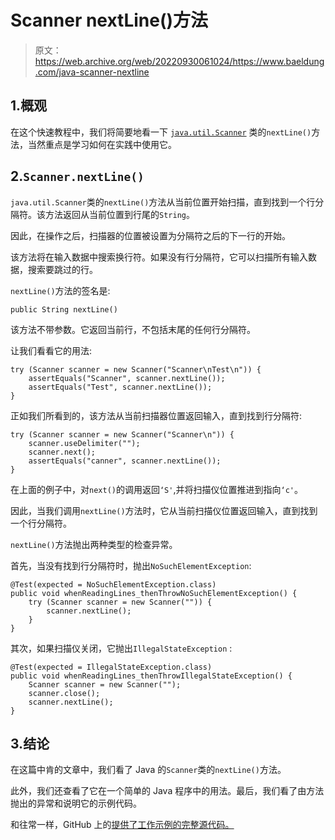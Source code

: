 # Scanner nextLine()方法

> 原文：<https://web.archive.org/web/20220930061024/https://www.baeldung.com/java-scanner-nextline>

## 1.概观

在这个快速教程中，我们将简要地看一下 [`java.util.Scanner`](/web/20220929211315/https://www.baeldung.com/java-scanner) 类的`nextLine()`方法，当然重点是学习如何在实践中使用它。

## 2.`Scanner.nextLine()`

`java.util.Scanner`类的`nextLine()`方法从当前位置开始扫描，直到找到一个行分隔符。该方法返回从当前位置到行尾的`String`。

因此，在操作之后，扫描器的位置被设置为分隔符之后的下一行的开始。

该方法将在输入数据中搜索换行符。如果没有行分隔符，它可以扫描所有输入数据，搜索要跳过的行。

`nextLine()`方法的签名是:

```
public String nextLine()
```

该方法不带参数。它返回当前行，不包括末尾的任何行分隔符。

让我们看看它的用法:

```
try (Scanner scanner = new Scanner("Scanner\nTest\n")) {
    assertEquals("Scanner", scanner.nextLine());
    assertEquals("Test", scanner.nextLine());
}
```

正如我们所看到的，该方法从当前扫描器位置返回输入，直到找到行分隔符:

```
try (Scanner scanner = new Scanner("Scanner\n")) {
    scanner.useDelimiter("");
    scanner.next();
    assertEquals("canner", scanner.nextLine());
}
```

在上面的例子中，对`next()`的调用返回`‘S'`,并将扫描仪位置推进到指向`‘c'`。

因此，当我们调用`nextLine()`方法时，它从当前扫描仪位置返回输入，直到找到一个行分隔符。

`nextLine()`方法抛出两种类型的检查异常。

首先，当没有找到行分隔符时，抛出`NoSuchElementException`:

```
@Test(expected = NoSuchElementException.class)
public void whenReadingLines_thenThrowNoSuchElementException() {
    try (Scanner scanner = new Scanner("")) {
        scanner.nextLine();
    }
}
```

其次，如果扫描仪关闭，它抛出`IllegalStateException` :

```
@Test(expected = IllegalStateException.class)
public void whenReadingLines_thenThrowIllegalStateException() {
    Scanner scanner = new Scanner("");
    scanner.close();
    scanner.nextLine();
}
```

## 3.结论

在这篇中肯的文章中，我们看了 Java 的`Scanner`类的`nextLine()`方法。

此外，我们还查看了它在一个简单的 Java 程序中的用法。最后，我们看了由方法抛出的异常和说明它的示例代码。

和往常一样，GitHub 上的[提供了工作示例的完整源代码。](https://web.archive.org/web/20220929211315/https://github.com/eugenp/tutorials/tree/master/core-java-modules/core-java-io-apis)